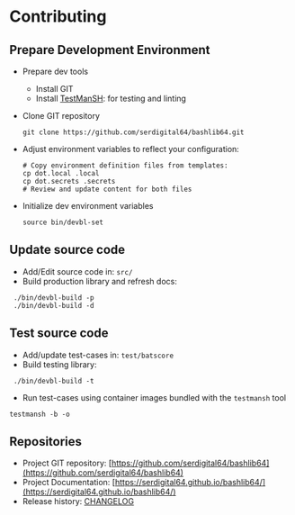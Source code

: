 # Contributing

## Prepare Development Environment

- Prepare dev tools
  - Install GIT
  - Install [TestManSH](https://github.com/serdigital64/testmansh): for testing and linting
- Clone GIT repository

  ```shell
  git clone https://github.com/serdigital64/bashlib64.git
  ```

- Adjust environment variables to reflect your configuration:

  ```shell
  # Copy environment definition files from templates:
  cp dot.local .local
  cp dot.secrets .secrets
  # Review and update content for both files
  ```

- Initialize dev environment variables

  ```shell
  source bin/devbl-set
  ```

## Update source code

- Add/Edit source code in: `src/`
- Build production library and refresh docs:

```shell
 ./bin/devbl-build -p
 ./bin/devbl-build -d
```

## Test source code

- Add/update test-cases in: `test/batscore`
- Build testing library:

```shell
 ./bin/devbl-build -t
```

- Run test-cases using container images bundled with the `testmansh` tool

```shell
testmansh -b -o
```

## Repositories

- Project GIT repository: [https://github.com/serdigital64/bashlib64](https://github.com/serdigital64/bashlib64)
- Project Documentation: [https://serdigital64.github.io/bashlib64/](https://serdigital64.github.io/bashlib64/)
- Release history: [CHANGELOG](CHANGELOG.md)
